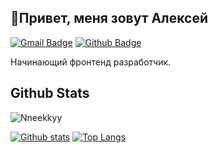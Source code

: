 ## 👋Привет, меня зовут Алексей 
[![Gmail Badge](https://img.shields.io/badge/-nekkyy92@gmail.com-c14438?style=flat&logo=Gmail&logoColor=white&link=mailto:nekkyy92@gmail.com)](mailto:nekkyy92@gmail.com) 
[![Github Badge](https://img.shields.io/badge/-Nneekkyy-grey?style=flat&logo=github&logoColor=white&link=https://github.com/Nneekkyy/)](https://www.github.com/Nneekkyy/) <p align='left'>Начинающий фронтенд разработчик.</p>

## Github Stats
<p align=left> <img src=https://komarev.com/ghpvc/?username=Nneekkyy alt=Nneekkyy /> </p>

[![Github stats](https://github-readme-stats.vercel.app/api?username=Nneekkyy&show_icons=true&include_all_commits=true)](https://github.com/Nneekkyy/github-readme-stats)
[![Top Langs](https://github-readme-stats.vercel.app/api/top-langs/?username=Nneekkyy&layout=compact)](https://github.com/Nneekkyy/github-readme-stats)

